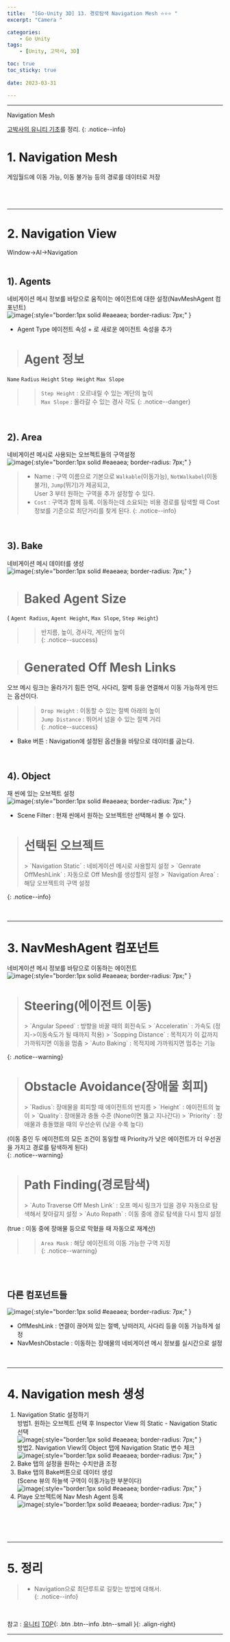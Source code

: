 ```yaml
---
title:  "[Go-Unity 3D] 13. 경로탐색 Navigation Mesh ⭐⭐⭐ "
excerpt: "Camera "

categories:
    - Go Unity
tags:
    - [Unity, 고박사, 3D]

toc: true
toc_sticky: true
 
date: 2023-03-31

---
```

- - -

Navigation Mesh

[고박사의 유니티 기초](https://www.inflearn.com/course/%EA%B3%A0%EB%B0%95%EC%82%AC-%EC%9C%A0%EB%8B%88%ED%8B%B0-%EA%B8%B0%EC%B4%88/dashboard)를 정리. 
{: .notice--info}

# 1. Navigation Mesh
게임월드에 이동 가능, 이동 불가능 등의 경로를 데이터로 저장  
<br><BR><BR>

---
# 2. Navigation View
Window->AI->Navigation  
<BR>

## 1). Agents
네비게이션 메시 정보를 바탕으로 움직이는 에이전트에 대한 설정(NavMeshAgent 컴포넌트)  
![image](https://user-images.githubusercontent.com/96651722/229164261-0e2b7a9b-f287-441f-b03a-0258a871e903.png){:style="border:1px solid #eaeaea; border-radius: 7px;" }  
- Agent Type 에이전트 속성 + 로 새로운 에이전트 속성을 추가  

> <H1>Agent 정보</H1>  
`Name` `Radius` `Height` `Step Height` `Max Slope`
> > `Step Height` : 오르내릴 수 있는 계단의 높이  
> > `Max Slope` : 올라갈 수 있는 경사 각도
{: .notice--danger} 
<br>

## 2). Area
네비게이션 메시로 사용되는 오브젝트들의 구역설정  
![image](https://user-images.githubusercontent.com/96651722/229165853-8c6ee7dc-fb6a-4566-a64d-051e1cd67772.png){:style="border:1px solid #eaeaea; border-radius: 7px;" }  

>- Name : 구역 이름으로 기본으로 `Walkable`(이동가능), `NotWalkabel`(이동불가), `Jump`(뛰기)가 제공되고,  
User 3 부터 원하는 구역을 추가 설정할 수 있다.
> - `Cost` : 구역과 함께 등록. 이동하는데 소요되는 비용 경로를 탐색할 때 Cost 정보를 기준으로 최단거리를 찾게 된다.
{: .notice--info}
<br>

## 3). Bake
네비게이션 메시 데이터를 생성  
![image](https://user-images.githubusercontent.com/96651722/229167928-ba8c5cf6-3fe0-4d50-8bcb-0b3a5c747268.png){:style="border:1px solid #eaeaea; border-radius: 7px;" }  
> <H1>Baked Agent Size </H1>  
( `Agent Radius`, `Agent Height`, `Max Slope`, `Step Height`)  
> > 반지름, 높이, 경사각, 계단의 높이  
{: .notice--success}

> <H1>Generated Off Mesh Links</H1>  
오브 메시 링크는 올라가기 힘든 언덕, 사다리, 절벽 등을 연결해서 이동 가능하게 만드는 옵션이다.  
> > `Drop Height` : 이동할 수 있는 절벽 아래의 높이  
> > `Jump Distance` : 뛰어서 넘을 수 있는 절벽 거리  
{: .notice--success}


- Bake 버튼 : Navigation에 설정된 옵션들을 바탕으로 데이터를 굽는다.  

<br>

## 4). Object
재 씬에 있는 오브젝트 설정  
![image](https://user-images.githubusercontent.com/96651722/229168643-787733d6-4115-4c04-a3b9-f7015485ec5e.png){:style="border:1px solid #eaeaea; border-radius: 7px;" }  
- Scene Filter : 현재 씬에서 원하는 오브젝트만 선택해서 볼 수 있다.  

> <H1>선택된 오브젝트</H1>
> > `Navigation Static` : 네비게이션 메시로 사용할지 설정  
> > `Genrate OffMeshLink` : 자동으로 Off Mesh를 생성할지 설정  
> > `Navigation Area` : 해당 오브젝트의 구역 설정  
{: .notice--info}
<br><br><br>

---
# 3. NavMeshAgent  컴포넌트
네비게이션 메시 정보를 바탕으로 이동하는 에이전트  
![image](https://user-images.githubusercontent.com/96651722/229174331-a1d30787-b059-4073-9054-6a223c6cea48.png){:style="border:1px solid #eaeaea; border-radius: 7px;" }  
> <H1>Steering(에이전트 이동) </H1>  
> > `Angular Speed` : 방향을 바꿀 때의 회전속도  
> > `Acceleratin` : 가속도 (정지->이동속도가 될 때까지 적용)  
> > `Sopping Distance` : 목적지가 이 값까지 가까워지면 이동을 멈춤  
> > `Auto Baking` : 목적지에 가까워지면 멈추는 기능  
{: .notice--warning}

> <H1>Obstacle Avoidance(장애물 회피)  </H1>  
> > `Radius`: 장애물을 회피할 때 에이전트의 반지름  
> > `Height` : 에이전트의 높이   
> > `Quality`: 장애물과 충돌 수준 (None이면 뚫고 지나간다)  
> > `Priority` : 장애물과 충돌했을 때의 우선순위 (낮을 수록 높다)  
(이동 중인 두 에이전트의 모든 조건이 동일할 때 Priority가 낮은 에이전트가 더 우선권을 가지고 경로를 탐색하게 된다)  
{: .notice--warning}

> <H1>Path Finding(경로탐색)</H1>  
> > `Auto Traverse Off Mesh Link` : 오프 메시 링크가 있을 경우 자동으로 탐색해서 찾아갈지 설정  
> > `Auto Repath` : 이동 중에 경로 탐색을 다시 할지 설정  
(true : 이동 중에 장애물 등으로 막혔을 때 자동으로 재계산)  
> > `Area Mask` : 해당 에이전트의 이동 가능한 구역 지정  
{: .notice--warning}


<br><br>

##  다른 컴포넌트들  
![image](https://user-images.githubusercontent.com/96651722/229174758-62351fe0-3d93-4fbf-93a5-44698fe8a63f.png){:style="border:1px solid #eaeaea; border-radius: 7px;" }  
- OffMeshLink : 연결이 끊어져 있는 절벽, 낭떠러지, 사다리 등을 이동 가능하게 설정  
- NavMeshObstacle : 이동하는 장애물의 네비게이션 메시 정보를 실시간으로 설정
<br><br><br>

---
# 4. Navigation mesh 생성
1. Navigation Static 설정하기  
방법1.  원하는 오브젝트 선택 후 Inspector View 의 Static - Navigation Static 선택  
![image](https://user-images.githubusercontent.com/96651722/229169355-dd7fd24e-25da-4a5b-a8e6-fe009b6bc2fd.png){:style="border:1px solid #eaeaea; border-radius: 7px;" }  
방법2. Navigation View의 Object 탭에 Navigation Static 변수 체크  
![image](https://user-images.githubusercontent.com/96651722/229169920-9d41dd5d-1de9-484b-9be6-862c4d655c57.png){:style="border:1px solid #eaeaea; border-radius: 7px;" }  
2. Bake 탭의 설정을 원하는 수치만큼 조정  
3. Bake 탭의 Bake버튼으로 데이터 생성  
(Scene 뷰의 하늘색 구역이 이동가능한 부분이다)  
![image](https://user-images.githubusercontent.com/96651722/229170694-18152c6b-4236-40dc-8bb4-bc7fa844aee5.png){:style="border:1px solid #eaeaea; border-radius: 7px;" }  
4. Playe 오브젝트에 Nav Mesh Agent 등록  
![image](https://user-images.githubusercontent.com/96651722/229171225-93e7bc42-05aa-4ac2-afad-d2b6ceba4239.png){:style="border:1px solid #eaeaea; border-radius: 7px;" }  

<br><br><br>

---
# 5. 정리
> - Navigation으로 최단루트로 길찾는 방법에 대해서.  
{: .notice--info}

<br>

참고 : [유니티](https://docs.unity3d.com/kr/)
[TOP](#){: .btn .btn--info .btn--small }{: .align-right}
<br>
- - -
